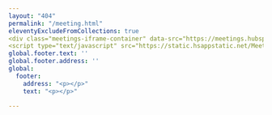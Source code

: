 ```yaml
---
layout: "404"
permalink: "/meeting.html"
eleventyExcludeFromCollections: true
<div class="meetings-iframe-container" data-src="https://meetings.hubspot.com/moly-richez?embed=true"></div>
<script type="text/javascript" src="https://static.hsappstatic.net/MeetingsEmbed/ex/MeetingsEmbedCode.js"></script>
global.footer.text: ''
global.footer.address: ''
global:
  footer:
    address: "<p></p>"
    text: "<p></p>"

---
```

